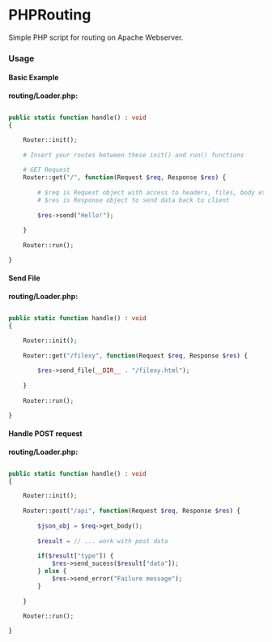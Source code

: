 # PHPRouting

Simple PHP script for routing on Apache Webserver. 

### Usage

#### Basic Example

**routing/Loader.php:**

```php

public static function handle() : void
{

    Router::init();
    
    # Insert your routes between these init() and run() functions
    
    # GET Request
    Router::get("/", function(Request $req, Response $res) {
    
        # $req is Request object with access to headers, files, body etc.
        # $res is Response object to send data back to client
        
        $res->send("Hello!");
    
    }
    
    Router::run();

}

```

#### Send File

**routing/Loader.php:**

```php

public static function handle() : void
{

    Router::init();
    
    Router::get("/filexy", function(Request $req, Response $res) {
        
        $res->send_file(__DIR__ . "/filexy.html");
    
    }
    
    Router::run();

}

```

#### Handle POST request

**routing/Loader.php:**

```php

public static function handle() : void
{

    Router::init();
    
    Router::post("/api", function(Request $req, Response $res) {
        
        $json_obj = $req->get_body();
        
        $result = // ... work with post data
       
        if($result["type"]) {
            $res->send_sucess($result["data"]);
        } else {
            $res->send_error("Failure message");
        }
    
    }
    
    Router::run();

}

```